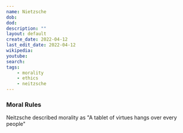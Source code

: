```yaml
---
name: Nietzsche
dob: 
dod: 
description: ""
layout: default
create_date: 2022-04-12
last_edit_date: 2022-04-12
wikipedia: 
youtube: 
search: 
tags:
    - morality
    - ethics
    - neitzsche
---
```



### Moral Rules
Neitzsche described morality as "A tablet of virtues hangs over every people"
